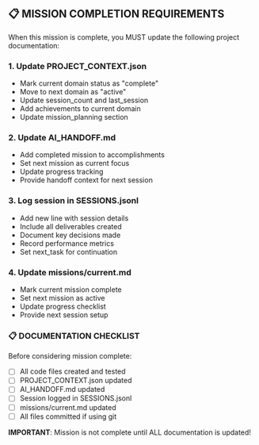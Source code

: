 ## 📋 MISSION COMPLETION REQUIREMENTS

When this mission is complete, you MUST update the following project documentation:

### 1. Update PROJECT_CONTEXT.json
- Mark current domain status as "complete"
- Move to next domain as "active" 
- Update session_count and last_session
- Add achievements to current domain
- Update mission_planning section

### 2. Update AI_HANDOFF.md
- Add completed mission to accomplishments
- Set next mission as current focus
- Update progress tracking
- Provide handoff context for next session

### 3. Log session in SESSIONS.jsonl
- Add new line with session details
- Include all deliverables created
- Document key decisions made
- Record performance metrics
- Set next_task for continuation

### 4. Update missions/current.md
- Mark current mission complete
- Set next mission as active
- Update progress checklist
- Provide next session setup

### 📋 DOCUMENTATION CHECKLIST
Before considering mission complete:
- [ ] All code files created and tested
- [ ] PROJECT_CONTEXT.json updated
- [ ] AI_HANDOFF.md updated  
- [ ] Session logged in SESSIONS.jsonl
- [ ] missions/current.md updated
- [ ] All files committed if using git

**IMPORTANT**: Mission is not complete until ALL documentation is updated!